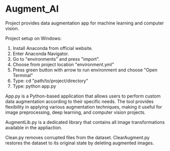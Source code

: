 # Augment_AI

Project provides data augmentation app for machine learning and computer vision.

Project setup on Windows:

1. Install Anaconda from official website.
2. Enter Anaconda Navigator.
3. Go to "environments" and press "import".
4. Choose from project location "environment.yml"
5. Press green button with arrow to run environment and choose "Open Terminal"
6. Type: cd "path/to/project/directory"
7. Type: python app.py

App.py is a Python-based application that allows users to perform custom data augmentation according to their specific needs. The tool provides flexibility in applying various augmentation techniques, making it useful for image preprocessing, deep learning, and computer vision projects.

AugmentLib.py is a dedicated library that contains all image transformations available in the appliaction.

Clean.py removes corrupted files from the dataset.
ClearAugment.py restores the dataset to its original state by deleting augmented images.

